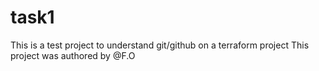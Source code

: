 # task1
This is a test project to understand git/github on a terraform project
This project was authored by @F.O
